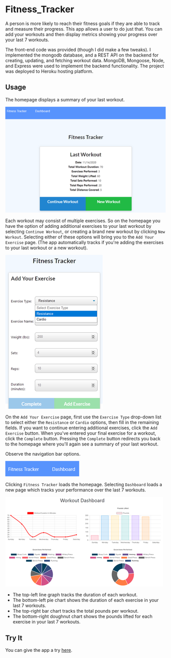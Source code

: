 # Fitness_Tracker
A person is more likely to reach their fitness goals if they are able to track and measure their progress. This app allows a user to do just that. You can add your workouts and then display metrics showing your progress over your last 7 workouts.

The front-end code was provided (though I did make a few tweaks). I implemented the mongodb database, and a REST API on the backend for creating, updating, and fetching workout data. MongoDB, Mongoose, Node, and Express were used to implement the backend functionality. The project was deployed to Heroku hosting platform.

## Usage
The homepage displays a summary of your last workout.

![Last workout page](readme/index_page.png)

Each workout may consist of multiple exercises. So on the homepage you have the option of adding additional exercises to your last workout by selecting `Continue Workout`, or creating a brand new workout by clicking `New Workout`. Selecting either of these options will bring you to the `Add Your Exercise` page. (The app automatically tracks if you're adding the exercises to your last workout or a new workout).

![Add exercise page](readme/add_exercise_page.png)

On the `Add Your Exercise` page, first use the `Exercise Type` drop-down list to select either the `Resistance` or `Cardio` options, then fill in the remaining fields. If you want to continue entering additional exercises, click the `Add Exercise` button. When you've entered your final exercise for a workout, click the `Complete` button. Pressing the `Complete` button redirects you back to the homepage where you'll again see a summary of your last workout. 

Observe the navigation bar options.

![Nav bar](readme/nav_bar.png)

Clicking `Fitness Tracker` loads the homepage. Selecting `Dashboard` loads a new page which tracks your performance over the last 7 workouts.

![Stats page](readme/stats_page.png)

* The top-left line graph tracks the duration of each workout.
* The bottom-left pie chart shows the duration of each exercise in your last 7 workouts.
* The top-right bar chart tracks the total pounds per workout.
* The bottom-right doughnut chart shows the pounds lifted for each exercise in your last 7 workouts.

## Try It
You can give the app a try [here]().